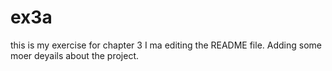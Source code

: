 # ex3a
this is  my exercise for chapter 3
I ma editing the README file.
Adding some moer deyails about the project.
